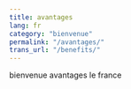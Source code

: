 ```yaml
---
title: avantages
lang: fr
category: "bienvenue"
permalink: "/avantages/"
trans_url: "/benefits/"
---
```

  bienvenue avantages le france
